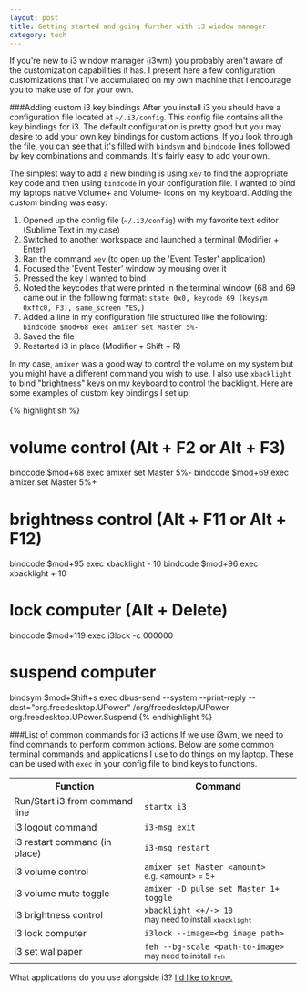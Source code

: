 ```yaml
---
layout: post
title: Getting started and going further with i3 window manager
category: tech
---
```

If you're new to i3 window manager (i3wm) you probably aren't aware of the customization capabilities it has. I present here a few configuration customizations that I've accumulated on my own machine that I encourage you to make use of for your own.

###Adding custom i3 key bindings
After you install i3 you should have a configuration file located at `~/.i3/config`. This config file contains all the key bindings for i3. The default configuration is pretty good but you may desire to add your own key bindings for custom actions. If you look through the file, you can see that it's filled with `bindsym` and `bindcode` lines followed by key combinations and commands. It's fairly easy to add your own. 

The simplest way to add a new binding is using `xev` to find the appropriate key code and then using `bindcode` in your configuration file. I wanted to bind my laptops native Volume+ and Volume- icons on my keyboard. Adding the custom binding was easy:

1. Opened up the config file (`~/.i3/config`) with my favorite text editor (Sublime Text in my case)
2. Switched to another workspace and launched a terminal (Modifier + Enter)
3. Ran the command `xev` (to open up the 'Event Tester' application)
4. Focused the 'Event Tester' window by mousing over it
5. Pressed the key I wanted to bind
6. Noted the keycodes that were printed in the terminal window (68 and 69 came out in the following format: `state 0x0, keycode 69 (keysym 0xffc0, F3), same_screen YES,`)
7. Added a line in my configuration file structured like the following: `bindcode $mod+68 exec amixer set Master 5%-`
8. Saved the file
9. Restarted i3 in place (Modifier + Shift + R)

In my case, `amixer` was a good way to control the volume on my system but you might have a different command you wish to use. I also use `xbacklight` to bind "brightness" keys on my keyboard to control the backlight. Here are some examples of custom key bindings I set up:

{% highlight sh %}
# volume control (Alt + F2 or Alt + F3)
bindcode $mod+68 exec amixer set Master 5%-
bindcode $mod+69 exec amixer set Master 5%+

# brightness control (Alt + F11 or Alt + F12)
bindcode $mod+95 exec xbacklight - 10
bindcode $mod+96 exec xbacklight + 10

# lock computer (Alt + Delete)
bindcode $mod+119 exec i3lock -c 000000

# suspend computer
bindsym $mod+Shift+s exec dbus-send --system --print-reply --dest="org.freedesktop.UPower" /org/freedesktop/UPower org.freedesktop.UPower.Suspend
{% endhighlight %}

###List of common commands for i3 actions
If we use i3wm, we need to find commands to perform common actions. Below are some common terminal commands and applications I use to do things on my laptop. These can be used with `exec` in your config file to bind keys to functions.

<table class="table table-striped">
    <tr>
        <th>Function</th>
        <th>Command</th>
    </tr>
    <tr>
        <td>Run/Start i3 from command line</td>
        <td><code>startx i3</code></td>
    </tr>
    <tr>
        <td>i3 logout command</td>
        <td><code>i3-msg exit</code></td>
    </tr>
    <tr>
        <td>i3 restart command (in place)</td>
        <td><code>i3-msg restart</code></td>
    </tr>
    <tr>
        <td>i3 volume control</td>
        <td><code>amixer set Master &lt;amount&gt;</code><br><small>e.g. &lt;amount&gt; = 5+</small></td>
    </tr>
    <tr>
        <td>i3 volume mute toggle</td>
        <td><code>amixer -D pulse set Master 1+ toggle</code></td>
    </tr>
    <tr>
        <td>i3 brightness control</td>
        <td><code>xbacklight &lt;+/-&gt; 10</code><br><small>may need to install <code>xbacklight</code></small></td>
    </tr>
    <tr>
        <td>i3 lock computer</td>
        <td><code>i3lock --image=&lt;bg image path&gt;</code></td>
    </tr>
    <tr>
        <td>i3 set wallpaper</td>
        <td><code>feh --bg-scale &lt;path-to-image&gt;</code><br><small>may need to install <code>feh</code></small></td>
    </tr>
</table>

What applications do you use alongside i3? [I'd like to know.](mailto:brent@walther.io "Email me.")
